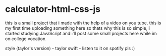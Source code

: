 # calculator-html-css-js
this is a small project that i made with the help of a video on you tube.
this is my first time uploading something here so thats why this is so simple,
i started studying JavaScript and i'll post some small projects here while im on college vocation.

style (taylor's version) - taylor swift - listen to it on spotify pls :)
